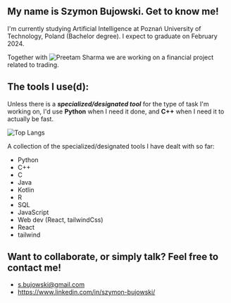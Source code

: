 ## My name is Szymon Bujowski. Get to know me!

I'm currently studying Artificial Intelligence at Poznań University of Technology, Poland (Bachelor degree). I expect to graduate on February 2024.

Together with ![Preetam Sharma](https://github.com/white07S) we are working on a financial project related to trading.

## The tools I use(d):

Unless there is a ***specialized/designated tool*** for the type of task I'm working on, I'd use **Python** when I need it done, and **C++** when I need it to actually be fast.

![Top Langs](https://github-readme-stats.vercel.app/api/top-langs/?username=bujowskis&hide=css,scss,html,jupyter%20notebook&theme=darcula&count-private=true)

A collection of the specialized/designated tools I have dealt with so far:
- Python
- C++
- C
- Java
- Kotlin
- R
- SQL
- JavaScript
- Web dev (React, tailwindCss)
- React
- tailwind

## Want to collaborate, or simply talk? Feel free to contact me!
- s.bujowski@gmail.com
- https://www.linkedin.com/in/szymon-bujowski/
